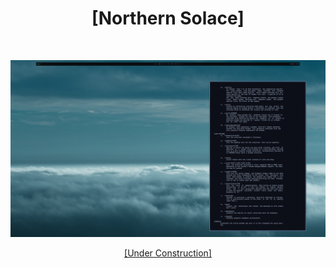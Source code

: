 <h1 align="center"> [Northern Solace] </h1> <br>
<p align="center">
  <a href="[https://gitpoint.co/](https://github.com/ksnxyz/.dotfiles/blob/main/TBA.png)">
    <img alt="TBA" title="TBA" src="https://github.com/ksnxyz/.dotfiles/blob/main/TBA.png"
  </a>
</p>

<p align="center">
  [Under Construction]
</p>

